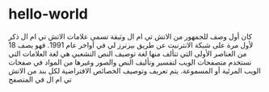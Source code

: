# hello-world
كان أول وصف للجمهور من الاتش تي ام ال وثيقة تسمى علامات الاتش تي ام ال ذكر لأول مرة على شبكة الانترنيت عن طريق بيرنرز لي في أواخر عام 1991. فهو يصف 18 من العناصر الأولى التي تتألف منها 
لغة توصيف النص التشعبي هي لغة العلامات التي تستخدم متصفحات الويب لتفسير وتأليف النص والصور وغيرها من المواد في صفحات الويب المرئية أو المسموعة. يتم تعريف وتوصيف الخصائص الافتراضية لكل بند من الاتش تي ام ال في المتصفح 
